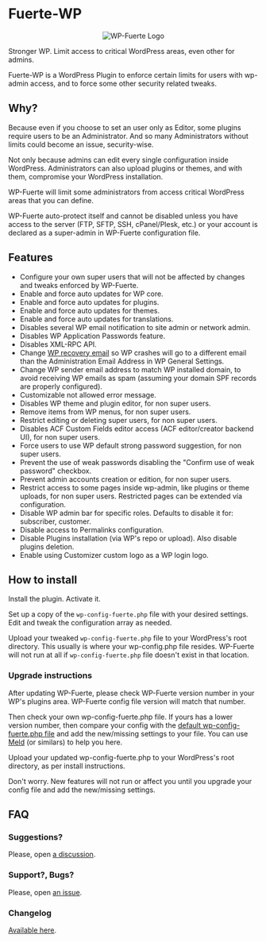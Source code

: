 # Fuerte-WP

<p align="center">
	<img src="https://github.com/TCattd/WP-Fuerte/blob/master/assets-wp-repo/icon-256x256.png?raw=true" alt="WP-Fuerte Logo" />
</p>

Stronger WP. Limit access to critical WordPress areas, even other for admins.

Fuerte-WP is a WordPress Plugin to enforce certain limits for users with wp-admin access, and to force some other security related tweaks.

## Why?

Because even if you choose to set an user only as Editor, some plugins require users to be an Administrator. And so many Administrators without limits could become an issue, security-wise.

Not only because admins can edit every single configuration inside WordPress. Administrators can also upload plugins or themes, and with them, compromise your WordPress installation.

WP-Fuerte will limit some administrators from access critical WordPress areas that you can define.

WP-Fuerte auto-protect itself and cannot be disabled unless you have access to the server (FTP, SFTP, SSH, cPanel/Plesk, etc.) or your account is declared as a super-admin in WP-Fuerte configuration file.

## Features

- Configure your own super users that will not be affected by changes and tweaks enforced by WP-Fuerte.
- Enable and force auto updates for WP core.
- Enable and force auto updates for plugins.
- Enable and force auto updates for themes.
- Enable and force auto updates for translations.
- Disables several WP email notification to site admin or network admin.
- Disables WP Application Passwords feature.
- Disables XML-RPC API.
- Change [WP recovery email](https://make.wordpress.org/core/2019/04/16/fatal-error-recovery-mode-in-5-2/) so WP crashes will go to a different email than the Administration Email Address in WP General Settings.
- Change WP sender email address to match WP installed domain, to avoid receiving WP emails as spam (assuming your domain SPF records are properly configured).
- Customizable not allowed error message.
- Disables WP theme and plugin editor, for non super users.
- Remove items from WP menus, for non super users.
- Restrict editing or deleting super users, for non super users.
- Disables ACF Custom Fields editor access (ACF editor/creator backend UI), for non super users.
- Force users to use WP default strong password suggestion, for non super users.
- Prevent the use of weak passwords disabling the "Confirm use of weak password" checkbox.
- Prevent admin accounts creation or edition, for non super users.
- Restrict access to some pages inside wp-admin, like plugins or theme uploads, for non super users. Restricted pages can be extended vía configuration.
- Disable WP admin bar for specific roles. Defaults to disable it for: subscriber, customer.
- Disable access to Permalinks configuration.
- Disable Plugins installation (via WP's repo or upload). Also disable plugins deletion.
- Enable using Customizer custom logo as a WP login logo.

## How to install

Install the plugin. Activate it.

Set up a copy of the ```wp-config-fuerte.php``` file with your desired settings. Edit and tweak the configuration array as needed.

Upload your tweaked ```wp-config-fuerte.php``` file to your WordPress's root directory. This usually is where your wp-config.php file resides. WP-Fuerte will not run at all if ```wp-config-fuerte.php``` file doesn't exist in that location.

### Upgrade instructions

After updating WP-Fuerte, please check WP-Fuerte version number in your WP's plugins area. WP-Fuerte config file version will match that number.

Then check your own wp-config-fuerte.php file. If yours has a lower version number, then compare your config with the [default wp-config-fuerte.php file](https://github.com/TCattd/WP-Fuerte/blob/master/wp-config-fuerte.php) and add the new/missing settings to your file. You can use [Meld](https://meldmerge.org/) (or similars) to help you here.

Upload your updated wp-config-fuerte.php to your WordPress's root directory, as per install instructions.

Don't worry. New features will not run or affect you until you upgrade your config file and add the new/missing settings.

## FAQ
### Suggestions?

Please, open [a discussion](https://github.com/TCattd/WP-Fuerte/discussions).

### Support?, Bugs?

Please, open [an issue](https://github.com/TCattd/WP-Fuerte/issues).

### Changelog

[Available here](https://github.com/TCattd/WP-Fuerte/blob/master/CHANGELOG.md).
